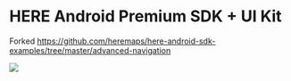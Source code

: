 # HERE Android Premium SDK + UI Kit
Forked https://github.com/heremaps/here-android-sdk-examples/tree/master/advanced-navigation

![](https://i.imgur.com/iwGsCaC.jpg)

